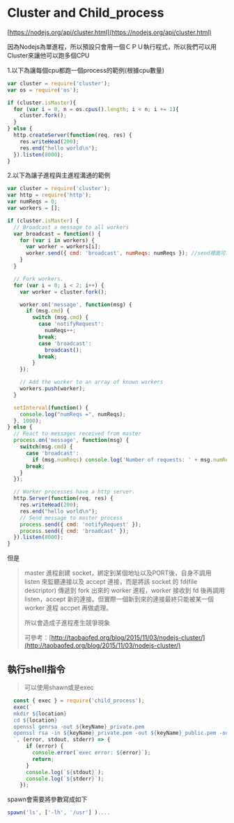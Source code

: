 # Cluster and Child\_process

[https://nodejs.org/api/cluster.html](https://nodejs.org/api/cluster.html)

因為Nodejs為單進程，所以預設只會用一個ＣＰＵ執行程式，所以我們可以用Cluster來讓他可以跑多個CPU

1.以下為讓每個cpu都跑一個process的範例\(根據cpu數量\)

```js
var cluster = require('cluster');
var os = require('os');

if (cluster.isMaster){
  for (var i = 0, n = os.cpus().length; i < n; i += 1){
    cluster.fork();
  }
} else {
  http.createServer(function(req, res) {
    res.writeHead(200);
    res.end("hello world\n");
  }).listen(8000);
}
```

2.以下為讓子進程與主進程溝通的範例

```js
var cluster = require('cluster');
var http = require('http');
var numReqs = 0;
var workers = [];

if (cluster.isMaster) {
  // Broadcast a message to all workers
  var broadcast = function() {
    for (var i in workers) {
      var worker = workers[i];
      worker.send({ cmd: 'broadcast', numReqs: numReqs }); //send裡面可以隨便放
    }
  }

  // Fork workers.
  for (var i = 0; i < 2; i++) {
    var worker = cluster.fork();

    worker.on('message', function(msg) {
      if (msg.cmd) {
        switch (msg.cmd) {
          case 'notifyRequest':
            numReqs++;
          break;
          case 'broadcast':
            broadcast();
          break;
        }
    });

    // Add the worker to an array of known workers
    workers.push(worker);
  }

  setInterval(function() {
    console.log("numReqs =", numReqs);
  }, 1000);
} else {
  // React to messages received from master
  process.on('message', function(msg) {
    switch(msg.cmd) {
      case 'broadcast':
        if (msg.numReqs) console.log('Number of requests: ' + msg.numReqs);
      break;
    }
  });

  // Worker processes have a http server.
  http.Server(function(req, res) {
    res.writeHead(200);
    res.end("hello world\n");
    // Send message to master process
    process.send({ cmd: 'notifyRequest' });
    process.send({ cmd: 'broadcast' });
  }).listen(8000);
}
```

但是

> master 進程創建 socket，綁定到某個地址以及PORT後，自身不調用 listen 來監聽連接以及 accept 連接，而是將該 socket 的 fd\(file descriptor\) 傳遞到 fork 出來的 worker 進程，worker 接收到 fd 後再調用 listen，accept 新的連接。但實際一個新到來的連接最終只能被某一個 worker 進程 accpet 再做處理。
>
> 所以會造成子進程產生競爭現象
>
> 可參考：[http://taobaofed.org/blog/2015/11/03/nodejs-cluster/](http://taobaofed.org/blog/2015/11/03/nodejs-cluster/)



## 執行shell指令

> 可以使用shawn或是exec

```js
  const { exec } = require('child_process');
  exec(`
  mkdir ${location}
  cd ${location}
  openssl genrsa -out ${keyName}_private.pem
  openssl rsa -in ${keyName}_private.pem -out ${keyName}_public.pem -outform PEM -pubout
  `, (error, stdout, stderr) => {
      if (error) {
        console.error(`exec error: ${error}`);
        return;
      }
      console.log(`${stdout}`);
      console.log(`${stderr}`);
    });
```

spawn會需要將參數寫成如下

```js
spawn('ls', ['-lh', '/usr'] )....
```



